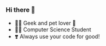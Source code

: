 ### Hi there 👋

- 👨‍💻 Geek and pet lover 🐾
- 🧑‍🎓 Computer Science Student
- ❣️ Always use your code for good!
